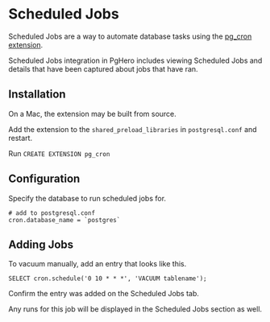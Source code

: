 # Scheduled Jobs

Scheduled Jobs are a way to automate database tasks using the [pg_cron extension](https://github.com/citusdata/pg_cron).

Scheduled Jobs integration in PgHero includes viewing Scheduled Jobs and details that have been captured about jobs that have ran.

## Installation

On a Mac, the extension may be built from source.

Add the extension to the `shared_preload_libraries` in `postgresql.conf` and restart.

Run `CREATE EXTENSION pg_cron`

## Configuration

Specify the database to run scheduled jobs for.

```
# add to postgresql.conf
cron.database_name = `postgres`
```

## Adding Jobs

To vacuum <tablename> manually, add an entry that looks like this.

```
SELECT cron.schedule('0 10 * * *', 'VACUUM tablename');
```

Confirm the entry was added on the Scheduled Jobs tab.

Any runs for this job will be displayed in the Scheduled Jobs section as well.
